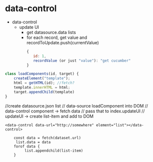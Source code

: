 

<!-- for editing
on checkbox true, open input and accept description -->
# data-control


- data-control
    - update UI
        - get datasource.data lists
        - for each record, get value and recordToUpdate.push(currentValue)
            ```js
            {
               id: 1,
               recordValue (or just "value"): "get cucumber" 
            } 
            ```


```js
class loadComponents(id, target) {
    createElement("template");
    html = getHTML(id); //fetch?
    template.innerHTML = html;
    target.appendChild(template)
}
```


//create datasource.json list
// data-source loadComponent into DOM
// data-control component -> fetch data
// pass that to index.updateUI
// updateUI -> create list-item and add to DOM


    <data-control data-url="http://somewhere" element="list"></data-control>

        const data = fetch(dataset.url)
         list.data = data
        forof data {
             list.appendchild(list-item)
        }

